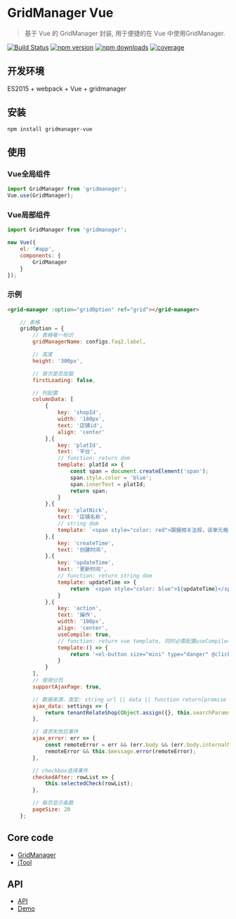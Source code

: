 # GridManager Vue
> 基于 Vue 的 GridManager 封装, 用于便捷的在 Vue 中使用GridManager.

[![Build Status](https://travis-ci.org/baukh789/GridManager.svg?branch=master&style=flat-square)](https://travis-ci.org/baukh789/GridManager)
[![npm version](https://img.shields.io/npm/v/gridmanager-vue.svg?style=flat-square)](https://www.npmjs.com/package/gridmanager-vue)
[![npm downloads](https://img.shields.io/npm/dt/gridmanager-vue.svg?style=flat-square)](https://www.npmjs.com/package/gridmanager-vue)
[![coverage](https://img.shields.io/codecov/c/github/baukh789/GridManager.svg?style=flat-square)](https://codecov.io/gh/baukh789/GridManager)

## 开发环境
ES2015 + webpack + Vue + gridmanager

## 安装
```
npm install gridmanager-vue
```

## 使用
### Vue全局组件
```javascript
import GridManager from 'gridmanager';
Vue.use(GridManager);
```

### Vue局部组件
```javascript
import GridManager from 'gridmanager';

new Vue({
    el: '#app',
    components: {
        GridManager
    }
});
```

### 示例
```html
<grid-manager :option="gridOption" ref="grid"></grid-manager>
```

```javascript
    // 表格
    gridOption = {
        // 表格唯一标识
        gridManagerName: configs.faq2.label,

        // 高度
        height: '300px',

        // 首次是否加载
        firstLoading: false,

        // 列配置
        columnData: [
            {
                key: 'shopId',
                width: '180px',
                text: '店铺id',
                align: 'center'
            },{
                key: 'platId',
                text: '平台',
                // function: return dom
                template: platId => {
                    const span = document.createElement('span');
                    span.style.color = 'blue';
                    span.innerText = platId;
                    return span;
                }
            },{
                key: 'platNick',
                text: '店铺名称',
                // string dom
                template: `<span style="color: red">跟据相关法规，该单元格被过滤</span>`
            },{
                key: 'createTime',
                text: '创建时间',
            },{
                key: 'updateTime',
                text: '更新时间',
                // function: return string dom
                template: updateTime => {
                    return `<span style="color: blue">${updateTime}</span>`;
                }
            },{
                key: 'action',
                text: '操作',
                width: '100px',
                align: 'center',
                useCompile: true,
                // function: return vue template, 同时必需配置useCompile=true
                template:() => {
                    return '<el-button size="mini" type="danger" @click="delRelation(row)">解除绑定</el-button>';
                }
            }
        ],
        // 使用分页
        supportAjaxPage: true,

        // 数据来源，类型: string url || data || function return[promise || string url || data]
        ajax_data: settings => {
            return tenantRelateShop(Object.assign({}, this.searchParams, settings.pageData));
        },

        // 请求失败后事件
        ajax_error: err => {
            const remoteError = err && (err.body && (err.body.internalMessage || err.body.message || err.body.msg));
            remoteError && this.$message.error(remoteError);
        },

        // checkbox选择事件
        checkedAfter: rowList => {
            this.selectedCheck(rowList);
        },

        // 每页显示条数
        pageSize: 20
    };
```
## Core code
- [GridManager](https://github.com/baukh789/GridManager)
- [jTool](https://github.com/baukh789/jTool)

## API
- [API](http://gridmanager.lovejavascript.com/api/index.html)
- [Demo](http://www.lovejavascript.com/node_modules/GridManager/demo/index.html)
